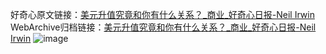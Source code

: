 好奇心原文链接：[美元升值究竟和你有什么关系？_商业_好奇心日报-Neil Irwin](https://www.qdaily.com/articles/7552.html)
WebArchive归档链接：[美元升值究竟和你有什么关系？_商业_好奇心日报-Neil Irwin](http://web.archive.org/web/20190623172426/https://www.qdaily.com/articles/7552.html)
![image](http://ww3.sinaimg.cn/large/007d5XDply1g3wjlcffufj30u048vkjl)